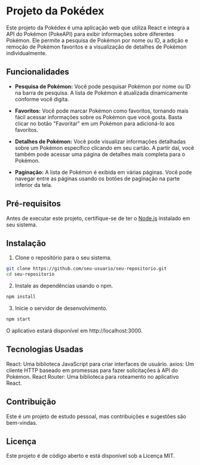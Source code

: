 # Projeto da Pokédex

Este projeto da Pokédex é uma aplicação web que utiliza React e integra a API do Pokémon (PokeAPI) para exibir informações sobre diferentes Pokémon. Ele permite a pesquisa de Pokémon por nome ou ID, a adição e remoção de Pokémon favoritos e a visualização de detalhes de Pokémon individualmente.

## Funcionalidades

- **Pesquisa de Pokémon:** Você pode pesquisar Pokémon por nome ou ID na barra de pesquisa. A lista de Pokémon é atualizada dinamicamente conforme você digita.

- **Favoritos:** Você pode marcar Pokémon como favoritos, tornando mais fácil acessar informações sobre os Pokémon que você gosta. Basta clicar no botão "Favoritar" em um Pokémon para adicioná-lo aos favoritos.

- **Detalhes de Pokémon:** Você pode visualizar informações detalhadas sobre um Pokémon específico clicando em seu cartão. A partir daí, você também pode acessar uma página de detalhes mais completa para o Pokémon.

- **Paginação:** A lista de Pokémon é exibida em várias páginas. Você pode navegar entre as páginas usando os botões de paginação na parte inferior da tela.

## Pré-requisitos

Antes de executar este projeto, certifique-se de ter o [Node.js](https://nodejs.org/) instalado em seu sistema.

## Instalação

1. Clone o repositório para o seu sistema.

```bash
git clone https://github.com/seu-usuario/seu-repositorio.git
cd seu-repositorio
```

2. Instale as dependências usando o npm.

```bash
npm install
```
3. Inicie o servidor de desenvolvimento.

```bash
npm start
```

O aplicativo estará disponível em http://localhost:3000.

## Tecnologias Usadas

React: Uma biblioteca JavaScript para criar interfaces de usuário.
axios: Um cliente HTTP baseado em promessas para fazer solicitações à API do Pokémon.
React Router: Uma biblioteca para roteamento no aplicativo React.

## Contribuição

Este é um projeto de estudo pessoal, mas contribuições e sugestões são bem-vindas.

## Licença

Este projeto é de código aberto e está disponível sob a Licença MIT.
